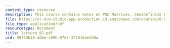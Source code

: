 ```yaml
---
content_type: resource
description: This course contains notes on PSD Matrices, Semidefinite Programming.
file: https://ol-ocw-studio-app-production.s3.amazonaws.com/courses/6-972-algebraic-techniques-and-semidefinite-optimization-spring-2006/89f40b18adbec89b87d73f2816aedd0a_lecture_02.pdf
file_type: application/pdf
resourcetype: Document
title: lecture_02.pdf
uid: 89f40b18-adbe-c89b-87d7-3f2816aedd0a
---
```

